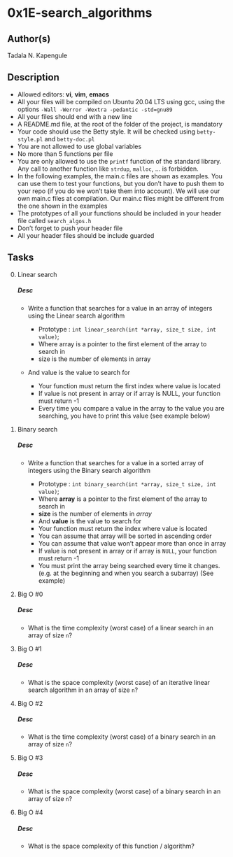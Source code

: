 # 0x1E-search_algorithms

## Author(s)

Tadala N. Kapengule

## Description

- Allowed editors: **vi**, **vim**, **emacs**
- All your files will be compiled on Ubuntu 20.04 LTS using gcc, using the options ``-Wall -Werror -Wextra -pedantic -std=gnu89``
- All your files should end with a new line
- A README.md file, at the root of the folder of the project, is mandatory
- Your code should use the Betty style. It will be checked using ``betty-style.pl`` and ``betty-doc.pl``
- You are not allowed to use global variables
- No more than 5 functions per file
- You are only allowed to use the ``printf`` function of the standard library. Any call to another function like ``strdup``, ``malloc``, … is forbidden.
- In the following examples, the main.c files are shown as examples. You can use them to test your functions, but you don’t have to push them to your repo (if you do we won’t take them into account). We will use our own main.c files at compilation. Our main.c files might be different from the one shown in the examples
- The prototypes of all your functions should be included in your header file called ``search_algos.h``
- Don’t forget to push your header file
- All your header files should be include guarded

## Tasks

0. Linear search
	##### Desc

	- Write a function that searches for a value in an array of integers using the Linear search algorithm

        - Prototype : ``int linear_search(int *array, size_t size, int value)``;
        - Where array is a pointer to the first element of the array to search in
        - size is the number of elements in array
	- And value is the value to search for
        - Your function must return the first index where value is located
        - If value is not present in array or if array is NULL, your function must return -1
        - Every time you compare a value in the array to the value you are searching, you have to print this value (see example below)

1. Binary search
	##### Desc
	- Write a function that searches for a value in a sorted array of integers using the Binary search algorithm

		- Prototype : ``int binary_search(int *array, size_t size, int value)``;
		- Where **array** is a pointer to the first element of the array to search in
		- **size** is the number of elements in *array*
		- And **value** is the value to search for
		- Your function must return the index where value is located
		- You can assume that array will be sorted in ascending order
		- You can assume that value won’t appear more than once in array
		- If value is not present in array or if array is ``NULL``, your function must return -1
		- You must print the array being searched every time it changes. (e.g. at the beginning and when you search a subarray) (See example)

2. Big O #0
	##### Desc
	- What is the time complexity (worst case) of a linear search in an array of size ``n``?

3. Big O #1 
	##### Desc
	- What is the space complexity (worst case) of an iterative linear search algorithm in an array of size ``n``?

4. Big O #2
	##### Desc
	- What is the time complexity (worst case) of a binary search in an array of size ``n``?

5. Big O #3
	##### Desc
	- What is the space complexity (worst case) of a binary search in an array of size ``n``?
6. Big O #4
	##### Desc
	- What is the space complexity of this function / algorithm?
